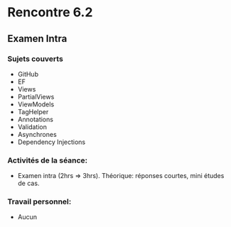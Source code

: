# Rencontre 6.2

## Examen Intra  
### Sujets couverts
- GitHub
- EF
- Views
- PartialViews
- ViewModels
- TagHelper
- Annotations
- Validation
- Asynchrones
- Dependency Injections 

### Activités de la séance: 
- Examen intra (2hrs => 3hrs). Théorique: réponses courtes, mini études de cas.

### Travail personnel: 
- Aucun 